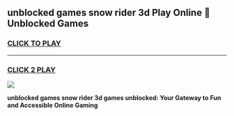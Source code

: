 
## unblocked games snow rider 3d Play Online 👋 Unblocked Games
<h3>
<a href="https://premium.freeplayer.one?title=unblocked_games_snow_rider_3d&ref=19F">CLICK TO PLAY</a></h3>
<hr>

<h3>
<a href="https://premium.freeplayer.one?title=unblocked_games_snow_rider_3d&ref=19F">CLICK 2 PLAY</a>
  
</h3>

<a href="https://premium.freeplayer.one?title=unblocked_games_snow_rider_3d&ref=19F"><img src="https://clearcache.store/games.png"></a>


**unblocked games snow rider 3d games unblocked: Your Gateway to Fun and Accessible Online Gaming**
